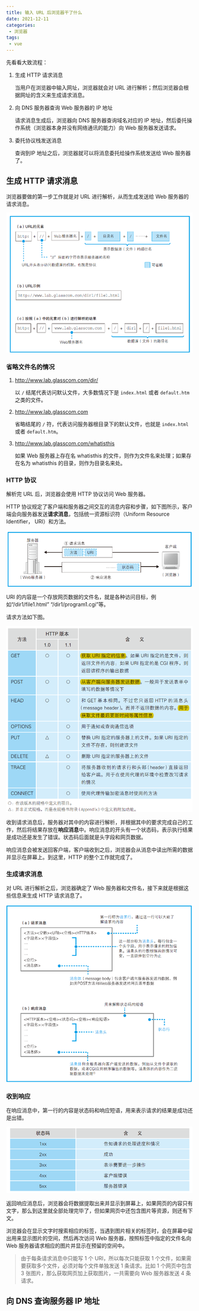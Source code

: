 ```yaml
---
title: 输入 URL 后浏览器干了什么
date: 2021-12-11
categories:
 - 浏览器
tags:
 - vue
---
```


先看看大致流程：

1. 生成 HTTP 请求消息

   当用户在浏览器中输入网址，浏览器就会对 URL 进行解析；然后浏览器会根据网址的含义来生成请求消息。

2. 向 DNS 服务器查询 Web 服务器的 IP 地址

   请求消息生成后，浏览器向 DNS 服务器查询域名对应的 IP 地址，然后委托操作系统（浏览器本身并没有网络通讯的能力）向 Web 服务器发送请求。

3. 委托协议栈发送消息

   查询到IP 地址之后，浏览器就可以将消息委托给操作系统发送给 Web 服务器了。

## 生成 HTTP 请求消息

浏览器要做的第一步工作就是对 URL 进行解析，从而生成发送给 Web 服务器的请求消息。

<img src="./img/0001/parse-url.png" alt="Web浏览器解析URL" style="zoom:60%;" />

### 省略文件名的情况

1. http://www.lab.glasscom.com/dir/

   以 `/` 结尾代表访问默认文件，大多数情况下是 `index.html` 或者 `default.htm` 之类的文件。

2. http://www.lab.glasscom.com

   省略结尾的 `/` 符，代表访问服务器根目录下的默认文件，也就是 `index.html` 或者 `default.htm`。

3. http://www.lab.glasscom.com/whatisthis

   如果 Web 服务器上存在名 whatisthis 的文件，则作为文件名来处理；如果存在名为 whatisthis 的目录，则作为目录名来处。

### HTTP 协议

解析完 URL 后，浏览器会使用 HTTP 协议访问 Web 服务器。

HTTP 协议规定了客户端和服务器之间交互的消息内容和步骤，如下图所示，客户端会向服务器发送**请求消息**，包括统一资源标识符（Uniform Resource Identifier， URI）和方法。 

<img src="./img/0001/http.png" alt="http协议" style="zoom:60%;" />

URI 的内容是一个存放网页数据的文件名，就是各种访问目标，例如“/dir1/file1.html”
“/dir1/program1.cgi”等。

请求方法如下图。

<img src="./img/0001/methods.png" alt="请求方法" style="zoom:60%;" />

收到请求消息后，服务器对其中的内容进行解析，并根据其中的要求完成自己的工作，然后将结果存放在**响应消息**中。响应消息的开头有一个状态码，表示执行结果是成功还是发生了错误。状态码后面就是头字段和网页数据。

响应消息会被发送回客户端，客户端收到之后，浏览器会从消息中读出所需的数据并显示在屏幕上。到这里，HTTP 的整个工作就完成了。

### 生成请求消息

对 URL 进行解析之后，浏览器确定了 Web 服务器和文件名，接下来就是根据这些信息来生成 HTTP 请求消息了。

<img src="./img/0001/message.png" alt="消息格式" style="zoom:60%;" />

### 收到响应

在响应消息中，第一行的内容是状态码和响应短语，用来表示请求的结果是成功还是出错。

<img src="./img/0001/status.png" alt="状态码" style="zoom:60%;" />

返回响应消息后，浏览器会将数据提取出来并显示到屏幕上，如果网页的内容只有文字，那么到这里就全部处理完毕了，但如果网页中还包含图片等资源，则还有下文。

浏览器会在显示文字时搜索相应的标签，当遇到图片相关的标签时，会在屏幕中留出用来显示图片的空间，然后再次访问 Web 服务器，按照标签中指定的文件名向 Web 服务器请求相应的图片并显示在预留的空间中。

> 由于每条请求消息中只能写 1 个 URI，所以每次只能获取 1 个文件，如果需要获取多个文件，必须对每个文件单独发送 1 条请求。比如 1 个网页中包含 3 张图片，那么获取网页加上获取图片，一共需要向 Web 服务器发送 4 条请求。

## 向 DNS 查询服务器 IP 地址



